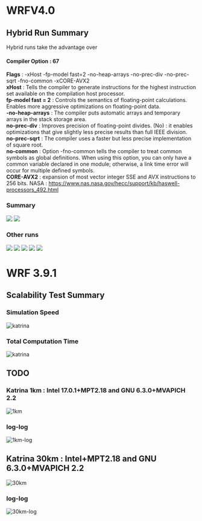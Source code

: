 

# WRFV4.0
## Hybrid Run Summary
Hybrid runs take the advantage over   
#### Compiler Option : 67
**Flags** : -xHost -fp-model fast=2 -no-heap-arrays -no-prec-div -no-prec-sqrt -fno-common -xCORE-AVX2<br>
**xHost** : Tells the compiler to generate instructions for the highest instruction set available on the compilation host processor.<br>
**fp-model fast = 2** : Controls the semantics of floating-point calculations. Enables more aggressive optimizations on floating-point data.<br>
**-no-heap-arrays**  :  The compiler puts automatic arrays and temporary arrays in the stack storage area.<br>
**no-prec-div** :  Improves precision of floating-point divides.  (No) : it enables optimizations that give slightly less precise results than full IEEE division.<br>
**no-prec-sqrt** :  The compiler uses a faster but less precise implementation of square root.<br>
**no-common** : Option -fno-common tells the compiler to treat common symbols as global definitions. When using this option, you can only have a common variable declared in one module; otherwise, a link time error will occur for multiple defined symbols.<br>
**CORE-AVX2** :  expansion of most vector integer SSE and AVX instructions to 256 bits. NASA : https://www.nas.nasa.gov/hecc/support/kb/haswell-processors_492.html <br>

### Summary
![](./Intel17_16vs67.png) ![](./intel18-openmp-67_speed.png)
### Other runs
![](./intel18-openmp-67_comp.png)
![](./intel17-openmp-16_comp.png)
![](./intel17-openmp-16_speed.png)
![](./intel17-openmp-67_comp.png)
![](./intel17-openmp-67_speed.png)

# WRF 3.9.1

## Scalability Test Summary
### Simulation Speed
![katrina](https://github.com/DixitPatel/WRF_Simulation/blob/master/results/Scalability_Speed.png)
### Total Computation Time
![katrina](https://github.com/DixitPatel/WRF_Simulation/blob/master/results/Scalability_ComputationTime.png)



## TODO
### Katrina 1km : Intel 17.0.1+MPT2.18 and GNU 6.3.0+MVAPICH 2.2

![1km](https://github.com/DixitPatel/WRF_Simulation/blob/master/results/katrina1km.png)

### log-log

![1km-log](https://github.com/DixitPatel/WRF_Simulation/blob/master/results/katrina1km_log.png)



## Katrina 30km : Intel+MPT2.18 and GNU 6.3.0+MVAPICH 2.2
![30km](https://github.com/DixitPatel/WRF_Simulation/blob/master/results/katrina30km.png)

### log-log

![30km-log](https://github.com/DixitPatel/WRF_Simulation/blob/master/results/katrina30km_log.png)





